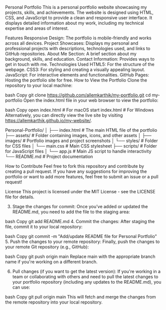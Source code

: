 Personal Portfolio
This is a personal portfolio website showcasing my projects, skills, and achievements. The website is designed using HTML, CSS, and JavaScript to provide a clean and responsive user interface. It displays detailed information about my work, including my technical expertise and areas of interest.

Features
Responsive Design: The portfolio is mobile-friendly and works across all devices.
Project Showcases: Displays my personal and professional projects with descriptions, technologies used, and links to GitHub repositories.
About Me Section: A brief section about my background, skills, and education.
Contact Information: Provides ways to get in touch with me.
Technologies Used
HTML5: For the structure of the webpage.
CSS3: For styling and creating a visually appealing layout.
JavaScript: For interactive elements and functionalities.
GitHub Pages: Hosting the portfolio site for free.
How to View the Portfolio
Clone the repository to your local machine:

bash
Copy
git clone https://github.com/allemkarthik/my-portfolio.git
cd my-portfolio
Open the index.html file in your web browser to view the portfolio:

bash
Copy
open index.html   # For macOS
start index.html  # For Windows
Alternatively, you can directly view the live site by visiting https://allemkarthik.github.io/my-website/.


Personal-Portfolio/
│
├── index.html               # The main HTML file of the portfolio
├── assets/                   # Folder containing images, icons, and other assets
│   ├── images/               # Portfolio images and project screenshots
│   └── styles/               # Folder for CSS files
│       └── main.css          # Main CSS stylesheet
├── scripts/                  # Folder for JavaScript files
│   └── app.js                # Main JS script to handle interactivity
└── README.md                 # Project documentation


How to Contribute
Feel free to fork this repository and contribute by creating a pull request. If you have any suggestions for improving the portfolio or want to add more features, feel free to submit an issue or a pull request!

License
This project is licensed under the MIT License - see the LICENSE file for details.

3. Stage the changes for commit:
Once you’ve added or updated the README.md, you need to add the file to the staging area:

bash
Copy
git add README.md
4. Commit the changes:
After staging the file, commit it to your local repository:

bash
Copy
git commit -m "Add/update README file for Personal Portfolio"
5. Push the changes to your remote repository:
Finally, push the changes to your remote Git repository (e.g., GitHub):

bash
Copy
git push origin main
Replace main with the appropriate branch name if you're working on a different branch.

6. Pull changes (if you want to get the latest version):
If you're working in a team or collaborating with others and need to pull the latest changes to your portfolio repository (including any updates to the README.md), you can use:

bash
Copy
git pull origin main
This will fetch and merge the changes from the remote repository into your local repository.


